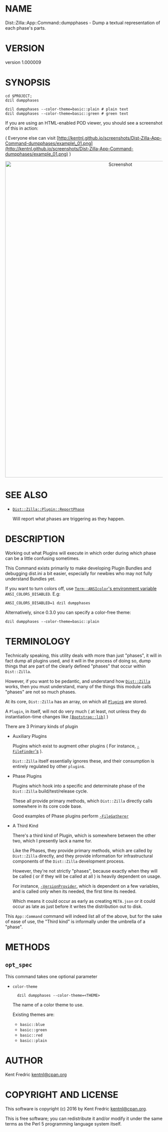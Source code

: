 # NAME

Dist::Zilla::App::Command::dumpphases - Dump a textual representation of each phase's parts.

# VERSION

version 1.000009

# SYNOPSIS

    cd $PROJECT;
    dzil dumpphases

    dzil dumpphases --color-theme=basic::plain # plain text
    dzil dumpphases --color-theme=basic::green # green text

If you are using an HTML-enabled POD viewer, you should see a screenshot of this in action:

( Everyone else can visit [http://kentnl.github.io/screenshots/Dist-Zilla-App-Command-dumpphases/example\_01.png](http://kentnl.github.io/screenshots/Dist-Zilla-App-Command-dumpphases/example_01.png) )

<div>
    <center>
      <img src="http://kentnl.github.io/screenshots/Dist-Zilla-App-Command-dumpphases/example_01.png"
           alt="Screenshot"
           width="721"
           height="1007" />
    </center>
</div>

# SEE ALSO

- [`Dist::Zilla::Plugin::ReportPhase`](https://metacpan.org/pod/Dist::Zilla::Plugin::ReportPhase)

    Will report what phases are triggering as they happen.

# DESCRIPTION

Working out what Plugins will execute in which order during which phase can be a
little confusing sometimes.

This Command exists primarily to make developing Plugin Bundles and debugging
dist.ini a bit easier, especially for newbies who may not fully understand
Bundles yet.

If you want to turn colors off, use [`Term::ANSIcolor`'s environment variable](https://metacpan.org/pod/Term::ANSIColor)
`ANSI_COLORS_DISABLED`. E.g:

    ANSI_COLORS_DISABLED=1 dzil dumpphases

Alternatively, since 0.3.0 you can specify a color-free theme:

    dzil dumpphases --color-theme=basic::plain

# TERMINOLOGY

Technically speaking, this utility deals with more than just "phases", it will in fact dump all plugins used,
and it will in the process of doing so, dump things that are part of the clearly defined "phases" that occur
within `Dist::Zilla`.

However, if you want to be pedantic, and understand how [`Dist::Zilla`](https://metacpan.org/pod/Dist::Zilla) works, then you must understand,
many of the things this module calls "phases" are not so much phases.

At its core, `Dist::Zilla` has an array, on which all [`Plugin`s](https://metacpan.org/pod/Dist::Zilla::Role::Plugin) are stored.

A `Plugin`, in itself, will not do very much ( at least, not unless they do instantiation-time changes like
[`[Bootstrap::lib]`](https://metacpan.org/pod/Dist::Zilla::Plugin::Bootstrap::lib) )

There are 3 Primary kinds of plugin

- Auxiliary Plugins

    Plugins which exist to augment other plugins ( For instance, [`-FileFinder`'s](https://metacpan.org/pod/Dist::Zilla::Role::FileFinder) ).

    `Dist::Zilla` itself essentially ignores these, and their consumption is entirely regulated by other `plugin`s.

- Phase Plugins

    Plugins which hook into a specific and determinate phase of the `Dist::Zilla` build/test/release cycle.

    These all provide primary methods, which `Dist::Zilla` directly calls somewhere in its core code base.

    Good examples of Phase plugins perform [`-FileGatherer`](https://metacpan.org/pod/Dist::Zilla::Role::FileGatherer)

- A Third Kind

    There's a third kind of Plugin, which is somewhere between the other two, which I presently lack a name for.

    Like the Phases, they provide primary methods, which are called by `Dist::Zilla` directly, and they provide
    information for infrastructural components of the `Dist::Zilla` development process.

    However, they're not strictly "phases", because exactly when they will be called ( or if they will be called at all )
    is heavily dependent on usage.

    For instance, [`-VersionProvider`](https://metacpan.org/pod/Dist::Zilla::Role::VersionProvider), which is dependent on a few variables,
    and is called only when its needed, the first time its needed.

    Which means it could occur as early as creating `META.json` or it could occur as late as just before it writes the distribution
    out to disk.

This `App::Command` command will indeed list all of the above, but for the sake of ease of use, the "Third kind" is informally
under the umbrella of a "phase".

# METHODS

## `opt_spec`

This command takes one optional parameter

- `color-theme`

        dzil dumpphases --color-theme=<THEME>

    The name of a color theme to use.

    Existing themes are:

    - `basic::blue`
    - `basic::green`
    - `basic::red`
    - `basic::plain`

# AUTHOR

Kent Fredric <kentnl@cpan.org>

# COPYRIGHT AND LICENSE

This software is copyright (c) 2016 by Kent Fredric <kentnl@cpan.org>.

This is free software; you can redistribute it and/or modify it under
the same terms as the Perl 5 programming language system itself.
